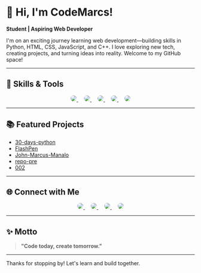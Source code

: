 # 👋 Hi, I'm CodeMarcs!

**Student | Aspiring Web Developer**

I'm on an exciting journey learning web development—building skills in Python, HTML, CSS, JavaScript, and C++. I love exploring new tech, creating projects, and turning ideas into reality. Welcome to my GitHub space!

---

## 🚀 Skills & Tools

<p align="center">
  <a href="https://www.python.org/" style="margin:0 8px;">
    <img src="https://img.shields.io/badge/Python-3776AB?style=for-the-badge&logo=python&logoColor=white" style="border-radius:20px;">
  </a>
  <a href="https://developer.mozilla.org/docs/Web/HTML" style="margin:0 8px;">
    <img src="https://img.shields.io/badge/HTML5-E34F26?style=for-the-badge&logo=html5&logoColor=white" style="border-radius:20px;">
  </a>
  <a href="https://developer.mozilla.org/docs/Web/CSS" style="margin:0 8px;">
    <img src="https://img.shields.io/badge/CSS3-1572B6?style=for-the-badge&logo=css3&logoColor=white" style="border-radius:20px;">
  </a>
  <a href="https://developer.mozilla.org/docs/Web/JavaScript" style="margin:0 8px;">
    <img src="https://img.shields.io/badge/JavaScript-F7DF1E?style=for-the-badge&logo=javascript&logoColor=black" style="border-radius:20px;">
  </a>
  <a href="https://isocpp.org/" style="margin:0 8px;">
    <img src="https://img.shields.io/badge/C++-00599C?style=for-the-badge&logo=cplusplus&logoColor=white" style="border-radius:20px;">
  </a>
</p>

---

## 📚 Featured Projects

- [30-days-python](https://github.com/CodeMarcs/30-days-python)
- [FlashPen](https://github.com/CodeMarcs/FlashPen)
- [John-Marcus-Manalo](https://github.com/CodeMarcs/John-Marcus-Manalo)
- [repo-pre](https://github.com/CodeMarcs/repo-pre)
- [002](https://github.com/CodeMarcs/002)

---

## 🌐 Connect with Me

<p align="center">
  <a href="https://github.com/CodeMarcs" style="margin:0 8px;" target=_blank>
    <img src="https://img.shields.io/badge/GitHub-171515?style=for-the-badge&logo=github&logoColor=white" style="border-radius:20px;">
  </a>
  <a href="https://x.com/Wdump_mar" style="margin:0 8px;" target=_blank>
    <img src="https://img.shields.io/badge/Twitter-1DA1F2?style=for-the-badge&logo=twitter&logoColor=white" style="border-radius:20px;">
  </a>
  <a href="https://www.instagram.com/mcus_m06/" style="margin:0 8px;" target=_blank>
    <img src="https://img.shields.io/badge/Instagram-E4405F?style=for-the-badge&logo=instagram&logoColor=white" style="border-radius:20px;">
  </a>
  <a href="https://codemarcs.github.io/John-Marcus-Manalo/#" style="margin:0 8px;" target=_blank>
    <img src="https://img.shields.io/badge/Portfolio-24292F?style=for-the-badge&logo=firefox&logoColor=white" style="border-radius:20px;">
  </a>
</p>

---

## ✨ Motto

> **"Code today, create tomorrow."**

---

Thanks for stopping by! Let's learn and build together.
